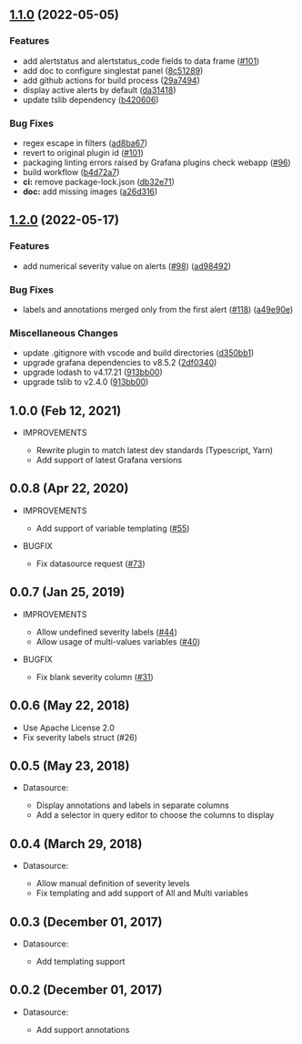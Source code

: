 ## [1.1.0](https://www.github.com/camptocamp/grafana-prometheus-alertmanager-datasource/compare/v1.0.0...v1.1.0) (2022-05-05)


### Features

* add alertstatus and alertstatus_code fields to data frame ([#101](https://github.com/camptocamp/grafana-prometheus-alertmanager-datasource/pull/101))
* add doc to configure singlestat panel ([8c51289](https://www.github.com/camptocamp/grafana-prometheus-alertmanager-datasource/commit/8c5128940c2baf97ac4118461cb2684170d82a40))
* add github actions for build process ([29a7494](https://www.github.com/camptocamp/grafana-prometheus-alertmanager-datasource/commit/29a7494d8ea864545612f1300970f3f80edb4698))
* display active alerts by default ([da31418](https://www.github.com/camptocamp/grafana-prometheus-alertmanager-datasource/commit/da31418b3aaf83931466656f1801f093491941b3))
* update tslib dependency ([b420606](https://www.github.com/camptocamp/grafana-prometheus-alertmanager-datasource/commit/b4206069fefca48d9c2555e7bb6d50a2de33471f))


### Bug Fixes

* regex escape in filters ([ad8ba67](https://www.github.com/camptocamp/grafana-prometheus-alertmanager-datasource/commit/ad8ba678ef80cf6889ca916671cd1bc9acbf43aa))
* revert to original plugin id ([#101](https://github.com/camptocamp/grafana-prometheus-alertmanager-datasource/pull/101))
* packaging linting errors raised by Grafana plugins check webapp ([#96](https://github.com/camptocamp/grafana-prometheus-alertmanager-datasource/pull/96))
* build workflow ([b4d72a7](https://www.github.com/camptocamp/grafana-prometheus-alertmanager-datasource/commit/b4d72a74782a572d91fc08356185ad65bf010030))
* **ci:** remove package-lock.json ([db32e71](https://www.github.com/camptocamp/grafana-prometheus-alertmanager-datasource/commit/db32e712ee1c6151ddbc5be6032e3d198e3e9800))
* **doc:** add missing images ([a26d316](https://www.github.com/camptocamp/grafana-prometheus-alertmanager-datasource/commit/a26d316a3067d72cc615937a683401ad9e0ed247))


## [1.2.0](https://github.com/camptocamp/grafana-prometheus-alertmanager-datasource/compare/v1.1.0...v1.2.0) (2022-05-17)


### Features

* add numerical severity value on alerts ([#98](https://github.com/camptocamp/grafana-prometheus-alertmanager-datasource/issues/98)) ([ad98492](https://github.com/camptocamp/grafana-prometheus-alertmanager-datasource/commit/ad984928626f8e8348a136d17395e76058cca9fa))


### Bug Fixes

* labels and annotations merged only from the first alert ([#118](https://github.com/camptocamp/grafana-prometheus-alertmanager-datasource/issues/118)) ([a49e90e](https://github.com/camptocamp/grafana-prometheus-alertmanager-datasource/commit/a49e90e3426738e9d62cda87155c8786cc727325))


### Miscellaneous Changes

* update .gitignore with vscode and build directories ([d350bb1](https://github.com/camptocamp/grafana-prometheus-alertmanager-datasource/commit/d350bb107ff7d0400c6777e6477c004f05fd5d52))
* upgrade grafana dependencies to v8.5.2 ([2df0340](https://github.com/camptocamp/grafana-prometheus-alertmanager-datasource/commit/2df0340f88edf57997cc5b01f840b56f4587be69))
* upgrade lodash to v4.17.21 ([913bb00](https://github.com/camptocamp/grafana-prometheus-alertmanager-datasource/commit/913bb0003507bf2946593106976d33d393bba93e))
* upgrade tslib to v2.4.0 ([913bb00](https://github.com/camptocamp/grafana-prometheus-alertmanager-datasource/commit/913bb0003507bf2946593106976d33d393bba93e))

## 1.0.0 (Feb 12, 2021)

- IMPROVEMENTS

  * Rewrite plugin to match latest dev standards (Typescript, Yarn)
  * Add support of latest Grafana versions

## 0.0.8 (Apr 22, 2020)

- IMPROVEMENTS

  * Add support of variable templating ([#55](https://github.com/camptocamp/grafana-prometheus-alertmanager-datasource/pull/55))

- BUGFIX

  * Fix datasource request ([#73](https://github.com/camptocamp/grafana-prometheus-alertmanager-datasource/pull/73))

## 0.0.7 (Jan 25, 2019)

- IMPROVEMENTS

  * Allow undefined severity labels ([#44](https://github.com/camptocamp/grafana-prometheus-alertmanager-datasource/issues/44))
  * Allow usage of multi-values variables ([#40](https://github.com/camptocamp/grafana-prometheus-alertmanager-datasource/issues/40))

- BUGFIX

  * Fix blank severity column ([#31](https://github.com/camptocamp/grafana-prometheus-alertmanager-datasource/issues/31))

## 0.0.6 (May 22, 2018)

  * Use Apache License 2.0
  * Fix severity labels struct (#26)

## 0.0.5 (May 23, 2018)

- Datasource:

  * Display annotations and labels in separate columns
  * Add a selector in query editor to choose the columns to display

## 0.0.4 (March 29, 2018)

- Datasource:

  * Allow manual definition of severity levels
  * Fix templating and add support of All and Multi variables

## 0.0.3 (December 01, 2017)

- Datasource:

  * Add templating support

## 0.0.2 (December 01, 2017)

- Datasource:
  
  * Add support annotations

